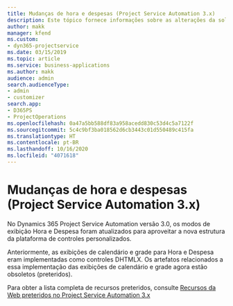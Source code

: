 ```yaml
---
title: Mudanças de hora e despesas (Project Service Automation 3.x)
description: Este tópico fornece informações sobre as alterações da solução para Hora e Despesa.
author: makk
manager: kfend
ms.custom:
- dyn365-projectservice
ms.date: 03/15/2019
ms.topic: article
ms.service: business-applications
ms.author: makk
audience: admin
search.audienceType:
- admin
- customizer
search.app:
- D365PS
- ProjectOperations
ms.openlocfilehash: 0a47a5bb588df83a958acedd830c53d4c5a7122f
ms.sourcegitcommit: 5c4c9bf3ba018562d6cb3443c01d550489c415fa
ms.translationtype: HT
ms.contentlocale: pt-BR
ms.lasthandoff: 10/16/2020
ms.locfileid: "4071618"
---
```

# <a name="time-and-expense-changes-project-service-automation-3x"></a>Mudanças de hora e despesas (Project Service Automation 3.x)

No Dynamics 365 Project Service Automation versão 3.0, os modos de exibição Hora e Despesa foram atualizados para aproveitar a nova estrutura da plataforma de controles personalizados.

Anteriormente, as exibições de calendário e grade para Hora e Despesa eram implementadas como controles DHTMLX. Os artefatos relacionados a essa implementação das exibições de calendário e grade agora estão obsoletos (preteridos).

Para obter a lista completa de recursos preteridos, consulte [Recursos da Web preteridos no Project Service Automation 3.x](web-resources-deprecated-v3.x.md)
